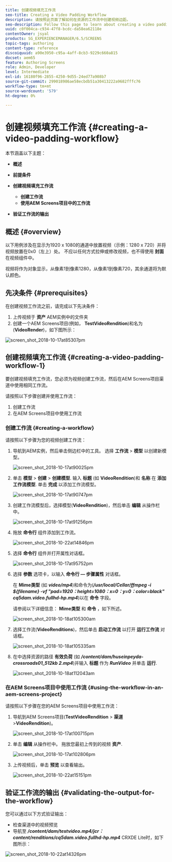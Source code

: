 ```yaml
---
title: 创建视频填充工作流
seo-title: Creating a Video Padding Workflow
description: 请按照此页面了解如何在资源的工作流中创建视频边距。
seo-description: Follow this page to learn about creating a video padding in the workflow for your assets.
uuid: c0f004ca-c934-47f8-bcdc-da58ea62118e
contentOwner: jsyal
products: SG_EXPERIENCEMANAGER/6.5/SCREENS
topic-tags: authoring
content-type: reference
discoiquuid: a90e3950-c95a-4aff-8cb3-9229c660a815
docset: aem65
feature: Authoring Screens
role: Admin, Developer
level: Intermediate
exl-id: 16180f96-2855-4250-9d55-24ed77a908b7
source-git-commit: 299018986ae58ecbdb51a30413222a9682fffc76
workflow-type: tm+mt
source-wordcount: '579'
ht-degree: 0%

---
```


# 创建视频填充工作流 {#creating-a-video-padding-workflow}

本节涵盖以下主题：

* **概述**
* **前提条件**
* **创建视频填充工作流**
   * **创建工作流**
   * **使用AEM Screens项目中的工作流**

* **验证工作流的输出**

## 概述 {#overview}

以下用例涉及在显示为1920 x 1080的通道中放置视频（示例：1280 x 720）并将视频放置在0x0（左上）处。 不应以任何方式拉伸或修改视频，也不得使用 **封面** 在视频组件中。

视频将作为对象显示，从像素1到像素1280，从像素1到像素720，其余通道将为默认颜色。

## 先决条件 {#prerequisites}

在创建视频工作流之前，请完成以下先决条件：

1. 上传视频于 **资产** AEM实例中的文件夹
1. 创建一个AEM Screens项目(例如， **TestVideoRendition**)和名为(**VideoRender**)，如下图所示：

![screen_shot_2018-10-17at85307pm](assets/screen_shot_2018-10-17at85307pm.png)

## 创建视频填充工作流 {#creating-a-video-padding-workflow-1}

要创建视频填充工作流，您必须为视频创建工作流，然后在AEM Screens项目渠道中使用相同工作流。

请按照以下步骤创建并使用工作流：

1. 创建工作流
1. 在AEM Screens项目中使用工作流

### 创建工作流 {#creating-a-workflow}

请按照以下步骤为您的视频创建工作流：

1. 导航到AEM实例，然后单击侧边栏中的工具。 选择 **工作流** > **模型** 以创建新模型。

   ![screen_shot_2018-10-17at90025pm](assets/screen_shot_2018-10-17at90025pm.png)

1. 单击 **模型** > **创建** > **创建模型**. 输入 **标题** (如 **VideoRendition**)和 **名称** 在 **添加工作流模型**. 单击 **完成** 以添加工作流模型。

   ![screen_shot_2018-10-17at90747pm](assets/screen_shot_2018-10-17at90747pm.png)

1. 创建工作流模型后，选择模型(**VideoRendition**)，然后单击 **编辑** 从操作栏中。

   ![screen_shot_2018-10-17at91256pm](assets/screen_shot_2018-10-17at91256pm.png)

1. 拖放 **命令行** 组件添加到工作流。

   ![screen_shot_2018-10-22at14846pm](assets/screen_shot_2018-10-22at14846pm.png)

1. 选择 **命令行** 组件并打开属性对话框。

   ![screen_shot_2018-10-17at95752pm](assets/screen_shot_2018-10-17at95752pm.png)

1. 选择 **参数** 选项卡，以输入 **命令行 — 步骤属性** 对话框。

   在 **Mime类型** (如 ***video/mp4***)和命令为(***/usr/local/Cellar/ffmpeg -i ${filename} -vf &quot;pad=1920：height=1080：x=0：y=0：color=black&quot; cq5dam.video.fullhd-hp.mp4***)以在 **命令** 字段。

   请参阅以下详细信息： **Mime类型** 和 **命令** ，如下所述。

   ![screen_shot_2018-10-18at105300am](assets/screen_shot_2018-10-18at105300am.png)

1. 选择工作流(**VideoRenditions**)，然后单击 **启动工作流** 以打开 **运行工作流** 对话框。

   ![screen_shot_2018-10-18at105335am](assets/screen_shot_2018-10-18at105335am.png)

1. 在中选择资源的路径 **有效负荷** (如 ***/content/dam/huseinpeyda-crossroads01_512kb 2.mp4***)并输入 **标题** 作为 ***RunVideo*** 并单击 **运行**.

   ![screen_shot_2018-10-18at112043am](assets/screen_shot_2018-10-18at112043am.png)

### 在AEM Screens项目中使用工作流 {#using-the-workflow-in-an-aem-screens-project}

请按照以下步骤在您的AEM Screens项目中使用工作流：

1. 导航到AEM Screens项目(**TestVideoRendition** > **渠道** >**VideoRendition**)。

   ![screen_shot_2018-10-17at100715pm](assets/screen_shot_2018-10-17at100715pm.png)

1. 单击 **编辑** 从操作栏中。 拖放您最初上传到的视频 **资产**.

   ![screen_shot_2018-10-17at102806pm](assets/screen_shot_2018-10-17at102806pm.png)

1. 上传视频后，单击 **预览** 以查看输出。

   ![screen_shot_2018-10-22at15151pm](assets/screen_shot_2018-10-22at15151pm.png)

## 验证工作流的输出 {#validating-the-output-for-the-workflow}

您可以通过以下方式验证输出：

* 检查渠道中的视频预览
* 导航至 ***/content/dam/testvideo.mp4/jcr：content/renditions/cq5dam.video.fullhd-hp.mp4*** CRXDE Lite时，如下图所示：

![screen_shot_2018-10-22at14326pm](assets/screen_shot_2018-10-22at14326pm.png)

